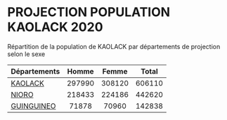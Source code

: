 # PROJECTION POPULATION KAOLACK 2020
	
Répartition de la population de KAOLACK par départements de projection selon le sexe
	
| Départements  | Homme | Femme | Total |
| --------- |:-----:|:-----:|:-----:|
| [KAOLACK](KAOLACK) | 297990 | 308120 | 606110 |
| [NIORO](NIORO) | 218433 | 224186 | 442620 |
| [GUINGUINEO](GUINGUINEO) | 71878 | 70960 | 142838 |
